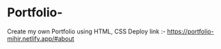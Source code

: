 # Portfolio-
Create my own Portfolio using HTML, CSS
Deploy link :- https://portfolio-mihir.netlify.app/#about

